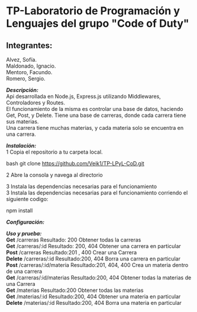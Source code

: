 # TP-Laboratorio de Programación y Lenguajes del grupo "Code of Duty"

## Integrantes: 
Alvez, Sofía.  
Maldonado, Ignacio.  
Mentoro, Facundo.  
Romero, Sergio.  

***Descripción:***  
Api desarrollada en Node.js, Express.js utilizando Middlewares, Controladores y Routes.  
El funcionamiento de la misma es controlar una base de datos, haciendo Get, Post, y Delete.
Tiene una base de carreras, donde cada carrera tiene sus materias.   
Una carrera tiene muchas materias, y cada materia solo se encuentra en una carrera.  

***Instalación:***  
1 Copia el repositorio a tu carpeta local.  
 
 bash
   git clone https://github.com/Veik1/TP-LPyL-CoD.git

2 Abre la consola y navega al directorio   

3 Instala las dependencias necesarias para el funcionamiento  
3 Instala las dependencias necesarias para el funcionamiento corriendo el siguiente codigo: 

  npm install 

***Configuración:***   

***Uso y prueba:***  
**Get**	/carreras	              Resultado: 200	Obtener todas la carreras   
**Get**	/carreras/:id	          Resultado: 200, 404	Obtener una carrera en particular   
**Post**	/carreras	             Resultado:201 , 400	Crear una Carrera   
**Delete**	/carreras/:id	       Resultado:200, 404	Borra una carrera en particular   
**Post**	/carreras/:id/materia	 Resultado:201, 404, 400	Crea un materia dentro de una carrera    
**Get**	/carreras/:id/materias 	Resultado:200, 404	Obtener todas la materias de una Carrera    
**Get**	/materias	              Resultado:200	Obtener todas las materias     
**Get**	/materias/:id	          Resultado:200, 404	Obtener una materia en particular     
**Delete**	/materias/:id       	Resultado:200, 404	Borra una materia en particular      
